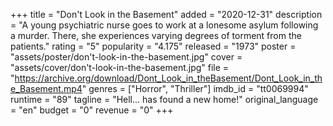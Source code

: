 +++
title = "Don't Look in the Basement"
added = "2020-12-31"
description = "A young psychiatric nurse goes to work at a lonesome asylum following a murder. There, she experiences varying degrees of torment from the patients."
rating = "5"
popularity = "4.175"
released = "1973"
poster = "assets/poster/don't-look-in-the-basement.jpg"
cover = "assets/cover/don't-look-in-the-basement.jpg"
file = "https://archive.org/download/Dont_Look_in_theBasement/Dont_Look_in_the_Basement.mp4"
genres = ["Horror", "Thriller"]
imdb_id = "tt0069994"
runtime = "89"
tagline = "Hell... has found a new home!"
original_language = "en"
budget = "0"
revenue = "0"
+++
